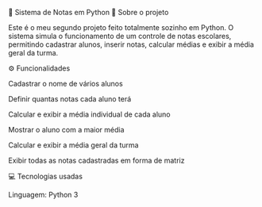 🧮 Sistema de Notas em Python
📌 Sobre o projeto

Este é o meu segundo projeto feito totalmente sozinho em Python.
O sistema simula o funcionamento de um controle de notas escolares, permitindo cadastrar alunos, inserir notas, calcular médias e exibir a média geral da turma.

⚙️ Funcionalidades

Cadastrar o nome de vários alunos

Definir quantas notas cada aluno terá

Calcular e exibir a média individual de cada aluno

Mostrar o aluno com a maior média

Calcular e exibir a média geral da turma

Exibir todas as notas cadastradas em forma de matriz

💻 Tecnologias usadas

Linguagem: Python 3
